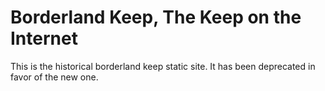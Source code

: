 # Borderland Keep, The Keep on the Internet
This is the historical borderland keep static site. It has been deprecated in favor of the new one.

